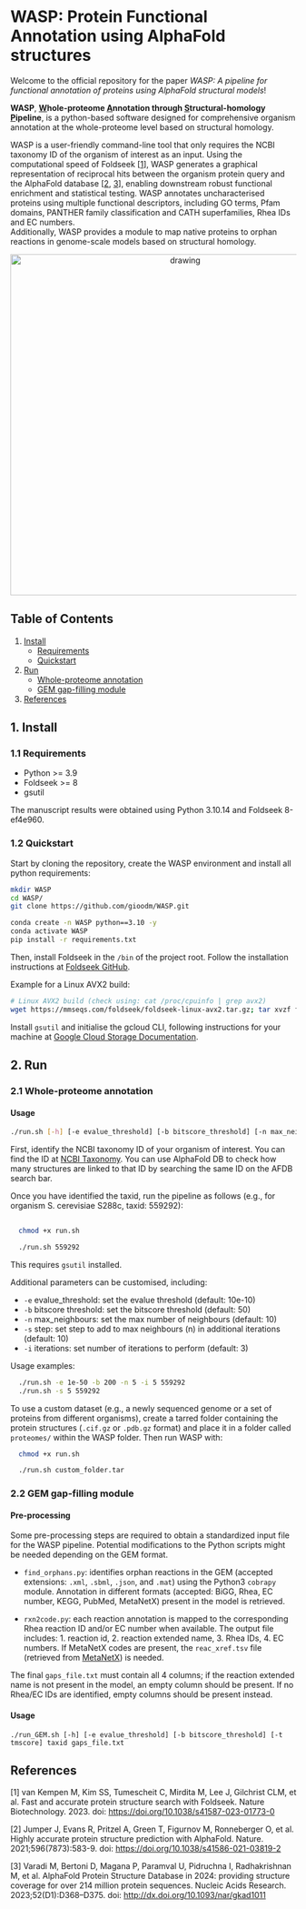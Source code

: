# WASP: Protein Functional Annotation using AlphaFold structures
  
Welcome to the official repository for the paper *WASP: A pipeline for functional annotation of proteins using AlphaFold structural models*!

**WASP**, **<ins>W</ins>hole-proteome <ins>A</ins>nnotation through <ins>S</ins>tructural-homology <ins>P</ins>ipeline**, is a python-based software designed for comprehensive organism annotation at the whole-proteome level based on structural homology.

WASP is a user-friendly command-line tool that only requires the NCBI taxonomy ID of the organism of interest as an input. Using the computational speed of Foldseek [[1](https://doi.org/10.1038/s41587-023-01773-0)], WASP generates a graphical representation of reciprocal hits between the organism protein query and the AlphaFold database [[2](https://doi.org/10.1038/s41586-021-03819-2), [3](https://doi.org/10.1093/nar/gkab1061)], enabling downstream robust functional enrichment and statistical testing. WASP annotates uncharacterised proteins using multiple functional descriptors, including GO terms, Pfam domains, PANTHER family classification and CATH superfamilies, Rhea IDs and EC numbers.  
Additionally, WASP provides a module to map native proteins to orphan reactions in genome-scale models based on structural homology.

<p align="center">
<img src="fig.png" alt="drawing" width="600"/>
</p>


<!---
If you find WASP helpful in your research, please cite us:

    @article{,
      author = {},
      title = {},
      journal = {},
      volume = {},
      number = {},
      pages = {},
      year = {},
      doi = {},
      URL = {}
    }  
-->


## Table of Contents

1. [Install](#1-install)
    - [Requirements](#11-requirements)
    - [Quickstart](#12-quickstart)
2. [Run](#2-run)
    - [Whole-proteome annotation](#21-whole-proteome-annotation)
    - [GEM gap-filling module](#22-gem-gap-filling-module)
3. [References](#3-references)


## 1. Install

### 1.1 Requirements

- Python >= 3.9
- Foldseek >= 8
- gsutil

The manuscript results were obtained using Python 3.10.14 and Foldseek 8-ef4e960.

### 1.2 Quickstart

Start by cloning the repository, create the WASP environment and install all python requirements:

```sh
mkdir WASP
cd WASP/
git clone https://github.com/gioodm/WASP.git

conda create -n WASP python==3.10 -y
conda activate WASP
pip install -r requirements.txt
```

Then, install Foldseek in the `/bin` of the project root. Follow the installation instructions at [Foldseek GitHub](https://github.com/steineggerlab/foldseek).

Example for a Linux AVX2 build:


```sh
# Linux AVX2 build (check using: cat /proc/cpuinfo | grep avx2)
wget https://mmseqs.com/foldseek/foldseek-linux-avx2.tar.gz; tar xvzf foldseek-linux-avx2.tar.gz; export PATH=$(pwd)/foldseek/bin/:$PATH

```

Install `gsutil` and initialise the gcloud CLI, following instructions for your machine at [Google Cloud Storage Documentation](https://cloud.google.com/storage/docs/gsutil_install).


## 2. Run

### 2.1 Whole-proteome annotation

#### Usage

```sh
./run.sh [-h] [-e evalue_threshold] [-b bitscore_threshold] [-n max_neighbours] [-N max_neighbours_NaN] taxid
```

First, identify the NCBI taxonomy ID of your organism of interest. You can find the ID at [NCBI Taxonomy](https://www.ncbi.nlm.nih.gov/taxonomy). You can use AlphaFold DB to check how many structures are linked to that ID by searching the same ID on the AFDB search bar.

Once you have identified the taxid, run the pipeline as follows (e.g., for organism S. cerevisiae S288c, taxid: 559292):

```sh
  
  chmod +x run.sh

  ./run.sh 559292

```

This requires `gsutil` installed.

Additional parameters can be customised, including:

- `-e` evalue_threshold: set the evalue threshold (default: 10e-10)
- `-b` bitscore threshold: set the bitscore threshold (default: 50)
- `-n` max_neighbours: set the max number of neighbours (default: 10)
- `-s` step: set step to add to max neighbours (n) in additional iterations (default: 10)
- `-i` iterations: set number of iterations to perform (default: 3)

Usage examples:

```sh
  ./run.sh -e 1e-50 -b 200 -n 5 -i 5 559292
  ./run.sh -s 5 559292
```

To use a custom dataset (e.g., a newly sequenced genome or a set of proteins from different organisms), create a tarred folder containing the protein structures (`.cif.gz` or `.pdb.gz` format) and place it in a folder called `proteomes/` within the WASP folder. Then run WASP with:

```sh
  chmod +x run.sh

  ./run.sh custom_folder.tar

```


### 2.2 GEM gap-filling module

#### Pre-processing

Some pre-processing steps are required to obtain a standardized input file for the WASP pipeline. Potential modifications to the Python scripts might be needed depending on the GEM format.

- `find_orphans.py`: identifies orphan reactions in the GEM (accepted extensions: `.xml`, `.sbml`, `.json`, and `.mat`) using the Python3 `cobrapy` module. Annotation in different formats (accepted: BiGG, Rhea, EC number, KEGG, PubMed, MetaNetX) present in the model is retrieved.

- `rxn2code.py`: each reaction annotation is mapped to the corresponding Rhea reaction ID and/or EC number when available. The output file includes: 1. reaction id, 2. reaction extended name, 3. Rhea IDs, 4. EC numbers.
If MetaNetX codes are present, the `reac_xref.tsv` file (retrieved from [MetaNetX](https://www.metanetx.org/mnxdoc/mnxref.html)) is needed.

The final `gaps_file.txt` must contain all 4 columns; if the reaction extended name is not present in the model, an empty column should be present. If no Rhea/EC IDs are identified, empty columns should be present instead.


#### Usage

```
./run_GEM.sh [-h] [-e evalue_threshold] [-b bitscore_threshold] [-t tmscore] taxid gaps_file.txt
```

## References

[1] van Kempen M, Kim SS, Tumescheit C, Mirdita M, Lee J, Gilchrist CLM, et al. Fast and accurate protein structure
search with Foldseek. Nature Biotechnology. 2023. doi: https://doi.org/10.1038/s41587-023-01773-0

[2] Jumper J, Evans R, Pritzel A, Green T, Figurnov M, Ronneberger O, et al. Highly accurate protein structure prediction
with AlphaFold. Nature. 2021;596(7873):583-9. doi: https://doi.org/10.1038/s41586-021-03819-2

[3] Varadi M, Bertoni D, Magana P, Paramval U, Pidruchna I, Radhakrishnan M, et al. AlphaFold Protein Structure Database in 2024: providing structure coverage for over 214 million protein sequences. Nucleic Acids Research. 2023;52(D1):D368–D375. doi: http://dx.doi.org/10.1093/nar/gkad1011
